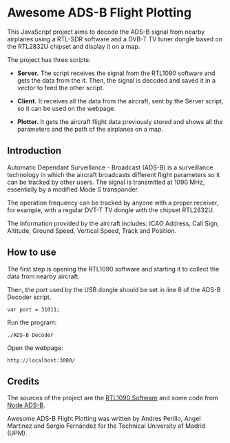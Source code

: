 # Awesome ADS-B Flight Plotting

This JavaScript project aims to decode the ADS-B signal from nearby 
airplanes using a RTL-SDR software and a DVB-T TV tuner dongle based 
on the RTL2832U chipset and display it on a map.

The project has three scripts: 

* **Server.** The script receives the signal from the RTL1090 software 
and gets the data from the it. Then, the signal is decoded and saved it 
in a vector to feed the other script.

* **Client.** It receives all the data from the aircraft, sent by the
Server script, so it can be used on the webpage.

* **Plotter.** It gets the aircraft flight data previously stored 
and shows all the parameters and the path of the airplanes on a map.

## Introduction

Automatic Dependant Surveillance - Broadcast (ADS-B) is a surveillance 
technology in which the aircraft broadcasts different flight parameters 
so it can be tracked by other users. The signal is transmitted at 1090 MHz, 
essentially by a modified Mode S transponder. 

The operation frequency can be tracked by anyone with a proper receiver, 
for example, with a regular DVT-T TV dongle with the chipset RTL2832U.

The information provided by the aircraft includes: ICAO Address, Call Sign, 
Altitude, Ground Speed, Vertical Speed, Track and Position. 

## How to use 

The first step is opening the RTL1090 software and starting it to collect 
the data from nearby aircraft.

Then, the port used by the USB dongle should be set in line 8 of the ADS-B
Decoder script.

    var port = 31011; 

Run the program:

    ./ADS-B Decoder
    
Open the webpage:

    http://localhost:3000/
    
## Credits
The sources of the project are the [RTL1090 Software](http://rtl1090.com/) 
and some code from [Node ADS-B](https://github.com/grantmd/node-adsb).

Awesome ADS-B Flight Plotting was written by Andres Perillo, Angel Martinez
and Sergio Fernández for the Technical University of Madrid (UPM).
